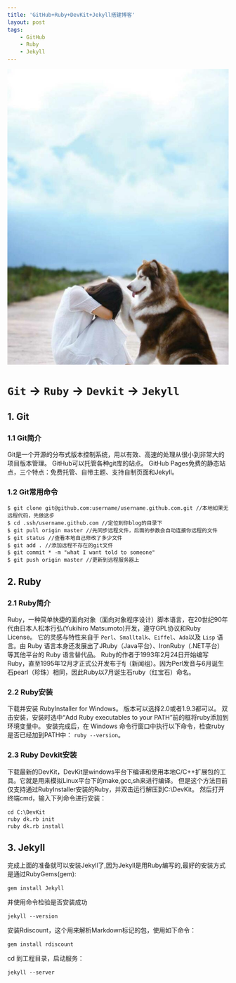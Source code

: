 ```yaml
---
title: 'GitHub+Ruby+DevKit+Jekyll搭建博客'
layout: post
tags:
    - GitHub
    - Ruby
    - Jekyll
---
```


![乖，摸摸头](/../media/files/2016/9/07-1.jpg "乖，摸摸头")

# `Git` -> `Ruby` -> `Devkit` -> `Jekyll`

## 1. Git

### 1.1 Git简介
Git是一个开源的分布式版本控制系统，用以有效、高速的处理从很小到非常大的项目版本管理。
GitHub可以托管各种git库的站点。
GitHub Pages免费的静态站点，三个特点：免费托管、自带主题、支持自制页面和Jekyll。

### 1.2 Git常用命令

    $ git clone git@github.com:username/username.github.com.git //本地如果无远程代码，先做这步
    $ cd .ssh/username.github.com //定位到你blog的目录下
    $ git pull origin master //先同步远程文件，后面的参数会自动连接你远程的文件
    $ git status //查看本地自己修改了多少文件
    $ git add . //添加远程不存在的git文件
    $ git commit * -m "what I want told to someone"
    $ git push origin master //更新到远程服务器上

## 2. Ruby

### 2.1 Ruby简介
Ruby，一种简单快捷的面向对象（面向对象程序设计）脚本语言，在20世纪90年代由日本人松本行弘(Yukihiro Matsumoto)开发，遵守GPL协议和Ruby License。
它的灵感与特性来自于 `Perl`、`Smalltalk`、`Eiffel`、`Ada`以及 `Lisp` 语言。由 Ruby 语言本身还发展出了JRuby（Java平台）、IronRuby（.NET平台）等其他平台的 Ruby 语言替代品。
Ruby的作者于1993年2月24日开始编写Ruby，直至1995年12月才正式公开发布于fj（新闻组）。因为Perl发音与6月诞生石pearl（珍珠）相同，因此Ruby以7月诞生石ruby（红宝石）命名。

### 2.2 Ruby安装
下载并安装 RubyInstaller for Windows。
版本可以选择2.0或者1.9.3都可以。
双击安装，安装时选中“Add Ruby executables to your PATH”前的框将ruby添加到环境变量中。
安装完成后，在 Windows 命令行窗口中执行以下命令，检查ruby是否已经加到PATH中： `ruby --version`。

### 2.3 Ruby Devkit安装
下载最新的DevKit，DevKit是windows平台下编译和使用本地C/C++扩展包的工具。它就是用来模拟Linux平台下的make,gcc,sh来进行编译。
但是这个方法目前仅支持通过RubyInstaller安装的Ruby，并双击运行解压到C:\DevKit。
然后打开终端cmd，输入下列命令进行安装：

    cd C:\DevKit
    ruby dk.rb init
    ruby dk.rb install

## 3. Jekyll
完成上面的准备就可以安装Jekyll了,因为Jekyll是用Ruby编写的,最好的安装方式是通过RubyGems(gem):

    gem install Jekyll

并使用命令检验是否安装成功

    jekyll --version

安装Rdiscount，这个用来解析Markdown标记的包，使用如下命令：

    gem install rdiscount

cd 到工程目录，启动服务：

    jekyll --server
